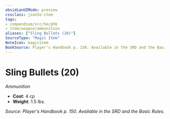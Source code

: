 ```yaml
---
obsidianUIMode: preview
cssclass: json5e-item
tags:
- compendium/src/5e/phb
- item/weapon/ammunition
aliases: ["Sling Bullets (20)"]
SourceType: "Magic Item"
NoteIcon: magicitem
BookSource: Player's Handbook p. 150. Available in the SRD and the Basic Rules.
---
```

# Sling Bullets (20)
*Ammunition*  

- **Cost**: 4 cp
- **Weight**: 1.5 lbs.

*Source: Player's Handbook p. 150. Available in the SRD and the Basic Rules.*